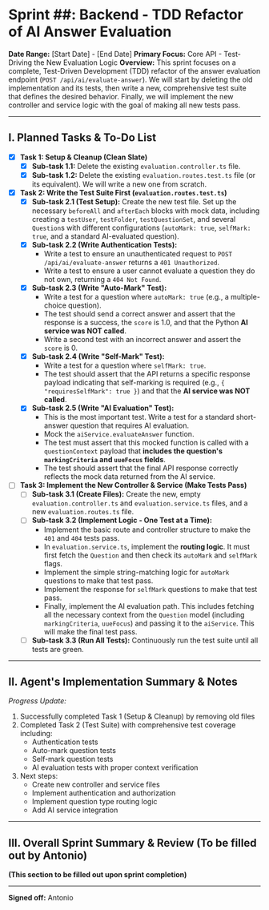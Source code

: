 # Sprint ##: Backend - TDD Refactor of AI Answer Evaluation

**Date Range:** [Start Date] - [End Date]
**Primary Focus:** Core API - Test-Driving the New Evaluation Logic
**Overview:** This sprint focuses on a complete, Test-Driven Development (TDD) refactor of the answer evaluation endpoint (`POST /api/ai/evaluate-answer`). We will start by deleting the old implementation and its tests, then write a new, comprehensive test suite that defines the desired behavior. Finally, we will implement the new controller and service logic with the goal of making all new tests pass.

---

## I. Planned Tasks & To-Do List

- [x] **Task 1: Setup & Cleanup (Clean Slate)**
    - [x] **Sub-task 1.1:** Delete the existing `evaluation.controller.ts` file.
    - [x] **Sub-task 1.2:** Delete the existing `evaluation.routes.test.ts` file (or its equivalent). We will write a new one from scratch.

- [x] **Task 2: Write the Test Suite First (`evaluation.routes.test.ts`)**
    - [x] **Sub-task 2.1 (Test Setup):** Create the new test file. Set up the necessary `beforeAll` and `afterEach` blocks with mock data, including creating a `testUser`, `testFolder`, `testQuestionSet`, and several `Question`s with different configurations (`autoMark: true`, `selfMark: true`, and a standard AI-evaluated question).
    - [x] **Sub-task 2.2 (Write Authentication Tests):**
        * Write a test to ensure an unauthenticated request to `POST /api/ai/evaluate-answer` returns a `401 Unauthorized`.
        * Write a test to ensure a user cannot evaluate a question they do not own, returning a `404 Not Found`.
    - [x] **Sub-task 2.3 (Write "Auto-Mark" Test):**
        * Write a test for a question where `autoMark: true` (e.g., a multiple-choice question).
        * The test should send a correct answer and assert that the response is a success, the `score` is 1.0, and that the Python **AI service was NOT called**.
        * Write a second test with an incorrect answer and assert the `score` is 0.
    - [x] **Sub-task 2.4 (Write "Self-Mark" Test):**
        * Write a test for a question where `selfMark: true`.
        * The test should assert that the API returns a specific response payload indicating that self-marking is required (e.g., `{ "requiresSelfMark": true }`) and that the **AI service was NOT called**.
    - [x] **Sub-task 2.5 (Write "AI Evaluation" Test):**
        * This is the most important test. Write a test for a standard short-answer question that requires AI evaluation.
        * Mock the `aiService.evaluateAnswer` function.
        * The test must assert that this mocked function is called with a `questionContext` payload that **includes the question's `markingCriteria` and `uueFocus` fields**.
        * The test should assert that the final API response correctly reflects the mock data returned from the AI service.

- [ ] **Task 3: Implement the New Controller & Service (Make Tests Pass)**
    - [ ] **Sub-task 3.1 (Create Files):** Create the new, empty `evaluation.controller.ts` and `evaluation.service.ts` files, and a new `evaluation.routes.ts` file.
    - [ ] **Sub-task 3.2 (Implement Logic - One Test at a Time):**
        * Implement the basic route and controller structure to make the `401` and `404` tests pass.
        * In `evaluation.service.ts`, implement the **routing logic**. It must first fetch the `Question` and then check its `autoMark` and `selfMark` flags.
        * Implement the simple string-matching logic for `autoMark` questions to make that test pass.
        * Implement the response for `selfMark` questions to make that test pass.
        * Finally, implement the AI evaluation path. This includes fetching all the necessary context from the `Question` model (including `markingCriteria`, `uueFocus`) and passing it to the `aiService`. This will make the final test pass.
    - [ ] **Sub-task 3.3 (Run All Tests):** Continuously run the test suite until all tests are green.

---

## II. Agent's Implementation Summary & Notes

*Progress Update:*
1. Successfully completed Task 1 (Setup & Cleanup) by removing old files
2. Completed Task 2 (Test Suite) with comprehensive test coverage including:
   - Authentication tests
   - Auto-mark question tests
   - Self-mark question tests
   - AI evaluation tests with proper context verification
3. Next steps:
   - Create new controller and service files
   - Implement authentication and authorization
   - Implement question type routing logic
   - Add AI service integration

---

## III. Overall Sprint Summary & Review (To be filled out by Antonio)

**(This section to be filled out upon sprint completion)**

---
**Signed off:** Antonio